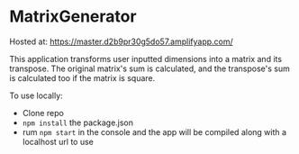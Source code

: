 # MatrixGenerator

Hosted at: https://master.d2b9pr30g5do57.amplifyapp.com/

This application transforms user inputted dimensions into a matrix and its transpose. The original matrix's sum is calculated, and the transpose's sum is calculated too if the matrix is square.

To use locally:
- Clone repo
- `npm install` the package.json
- rum `npm start` in the console and the app will be compiled along with a localhost url to use


